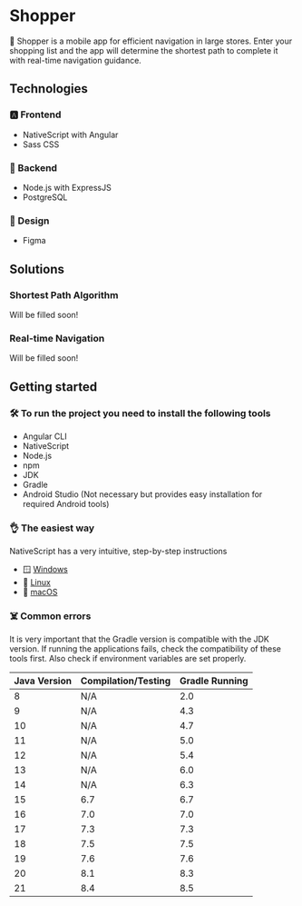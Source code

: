 # Shopper

🛒 Shopper is a mobile app for efficient navigation in large stores. Enter your shopping list and the app will determine the shortest path to complete it with real-time navigation guidance.

## Technologies

### 🅰️ Frontend 
- NativeScript with Angular 
- Sass CSS
### 🍃 Backend 
- Node.js with ExpressJS
- PostgreSQL
### 🎨 Design 
- Figma

## Solutions

### Shortest Path Algorithm

Will be filled soon!

### Real-time Navigation

Will be filled soon!

## Getting started

### 🛠️ To run the project you need to install the following tools
- Angular CLI 
- NativeScript
- Node.js
- npm
- JDK
- Gradle
- Android Studio (Not necessary but provides easy installation for required Android tools)

### 👌 The easiest way 

NativeScript has a very intuitive, step-by-step instructions
- 🪟 [Windows](https://docs.nativescript.org/setup/windows)
- 🐧 [Linux](https://docs.nativescript.org/setup/linux)
- 🍎 [macOS](https://docs.nativescript.org/setup/macos)

### ☠️ Common errors

It is very important that the Gradle version is compatible with the JDK version. If running the applications fails, check the compatibility of these tools first. Also check if environment variables are set properly.

| Java Version | Compilation/Testing  | Gradle Running |
|--------------|----------------------|----------------|
| 8            | N/A                  | 2.0            |
| 9            | N/A                  | 4.3            |
| 10           | N/A                  | 4.7            |
| 11           | N/A                  | 5.0            |
| 12           | N/A                  | 5.4            |
| 13           | N/A                  | 6.0            |
| 14           | N/A                  | 6.3            |
| 15           | 6.7                  | 6.7            |
| 16           | 7.0                  | 7.0            |
| 17           | 7.3                  | 7.3            |
| 18           | 7.5                  | 7.5            |
| 19           | 7.6                  | 7.6            |
| 20           | 8.1                  | 8.3            |
| 21           | 8.4                  | 8.5            |

